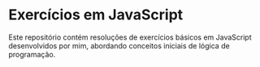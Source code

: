 # Exercícios em JavaScript

Este repositório contém resoluções de exercícios básicos em JavaScript desenvolvidos por mim, abordando conceitos iniciais de lógica de programação.
